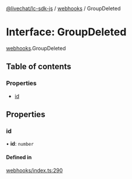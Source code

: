 [@livechat/lc-sdk-js](../README.md) / [webhooks](../modules/webhooks.md) / GroupDeleted

# Interface: GroupDeleted

[webhooks](../modules/webhooks.md).GroupDeleted

## Table of contents

### Properties

- [id](webhooks.GroupDeleted.md#id)

## Properties

### id

• **id**: `number`

#### Defined in

[webhooks/index.ts:290](https://github.com/livechat/lc-sdk-js/blob/a921f8a/src/webhooks/index.ts#L290)
